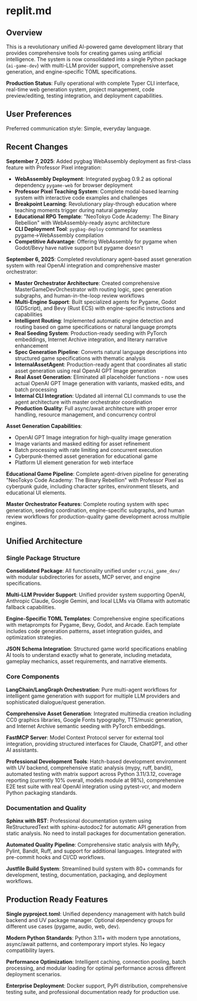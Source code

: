 # replit.md

## Overview

This is a revolutionary unified AI-powered game development library that provides comprehensive tools for creating games using artificial intelligence. The system is now consolidated into a single Python package (`ai-game-dev`) with multi-LLM provider support, comprehensive asset generation, and engine-specific TOML specifications.

**Production Status**: Fully operational with complete Typer CLI interface, real-time web generation system, project management, code preview/editing, testing integration, and deployment capabilities.

## User Preferences

Preferred communication style: Simple, everyday language.

## Recent Changes

**September 7, 2025**: Added pygbag WebAssembly deployment as first-class feature with Professor Pixel integration:

- **WebAssembly Deployment**: Integrated pygbag 0.9.2 as optional dependency `pygame-web` for browser deployment
- **Professor Pixel Teaching System**: Complete modal-based learning system with interactive code examples and challenges
- **Breakpoint Learning**: Revolutionary play-through education where teaching moments trigger during natural gameplay
- **Educational RPG Template**: "NeoTokyo Code Academy: The Binary Rebellion" with WebAssembly-ready async architecture
- **CLI Deployment Tool**: `pygbag-deploy` command for seamless pygame→WebAssembly compilation
- **Competitive Advantage**: Offering WebAssembly for pygame when Godot/Bevy have native support but pygame doesn't

**September 6, 2025**: Completed revolutionary agent-based asset generation system with real OpenAI integration and comprehensive master orchestrator:

- **Master Orchestrator Architecture**: Created comprehensive MasterGameDevOrchestrator with routing logic, spec generation subgraphs, and human-in-the-loop review workflows
- **Multi-Engine Support**: Built specialized agents for Pygame, Godot (GDScript), and Bevy (Rust ECS) with engine-specific instructions and capabilities
- **Intelligent Routing**: Implemented automatic engine detection and routing based on game specifications or natural language prompts
- **Real Seeding System**: Production-ready seeding with PyTorch embeddings, Internet Archive integration, and literary narrative enhancement
- **Spec Generation Pipeline**: Converts natural language descriptions into structured game specifications with thematic analysis
- **InternalAssetAgent**: Production-ready agent that coordinates all static asset generation using real OpenAI GPT Image generation
- **Real Asset Generation**: Eliminated all placeholder functions - now uses actual OpenAI GPT Image generation with variants, masked edits, and batch processing
- **Internal CLI Integration**: Updated all internal CLI commands to use the agent architecture with master orchestrator coordination
- **Production Quality**: Full async/await architecture with proper error handling, resource management, and concurrency control

**Asset Generation Capabilities**:
- OpenAI GPT Image integration for high-quality image generation
- Image variants and masked editing for asset refinement
- Batch processing with rate limiting and concurrent execution
- Cyberpunk-themed asset generation for educational game
- Platform UI element generation for web interface

**Educational Game Pipeline**: Complete agent-driven pipeline for generating "NeoTokyo Code Academy: The Binary Rebellion" with Professor Pixel as cyberpunk guide, including character sprites, environment tilesets, and educational UI elements.

**Master Orchestrator Features**: Complete routing system with spec generation, seeding coordination, engine-specific subgraphs, and human review workflows for production-quality game development across multiple engines.

## Unified Architecture

### Single Package Structure

**Consolidated Package**: All functionality unified under `src/ai_game_dev/` with modular subdirectories for assets, MCP server, and engine specifications.

**Multi-LLM Provider Support**: Unified provider system supporting OpenAI, Anthropic Claude, Google Gemini, and local LLMs via Ollama with automatic fallback capabilities.

**Engine-Specific TOML Templates**: Comprehensive engine specifications with metaprompts for Pygame, Bevy, Godot, and Arcade. Each template includes code generation patterns, asset integration guides, and optimization strategies.

**JSON Schema Integration**: Structured game world specifications enabling AI tools to understand exactly what to generate, including metadata, gameplay mechanics, asset requirements, and narrative elements.

### Core Components

**LangChain/LangGraph Orchestration**: Pure multi-agent workflows for intelligent game generation with support for multiple LLM providers and sophisticated dialogue/quest generation.

**Comprehensive Asset Generation**: Integrated multimedia creation including CC0 graphics libraries, Google Fonts typography, TTS/music generation, and Internet Archive semantic seeding with PyTorch embeddings.

**FastMCP Server**: Model Context Protocol server for external tool integration, providing structured interfaces for Claude, ChatGPT, and other AI assistants.

**Professional Development Tools**: Hatch-based development environment with UV backend, comprehensive static analysis (mypy, ruff, bandit), automated testing with matrix support across Python 3.11/3.12, coverage reporting (currently 10% overall, models module at 98%), comprehensive E2E test suite with real OpenAI integration using pytest-vcr, and modern Python packaging standards.

### Documentation and Quality

**Sphinx with RST**: Professional documentation system using ReStructuredText with sphinx-autodoc2 for automatic API generation from static analysis. No need to install packages for documentation generation.

**Automated Quality Pipeline**: Comprehensive static analysis with MyPy, Pylint, Bandit, Ruff, and support for additional languages. Integrated with pre-commit hooks and CI/CD workflows.

**Justfile Build System**: Streamlined build system with 80+ commands for development, testing, documentation, packaging, and deployment workflows.

## Production Ready Features

**Single pyproject.toml**: Unified dependency management with hatch build backend and UV package manager. Optional dependency groups for different use cases (pygame, audio, web, dev).

**Modern Python Standards**: Python 3.11+ with modern type annotations, async/await patterns, and contemporary import styles. No legacy compatibility layers.

**Performance Optimization**: Intelligent caching, connection pooling, batch processing, and modular loading for optimal performance across different deployment scenarios.

**Enterprise Deployment**: Docker support, PyPI distribution, comprehensive testing suite, and professional documentation ready for production use.